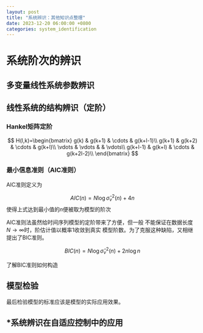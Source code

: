 ```yaml
---
layout: post
title: "系统辨识：其他知识点整理"
date: 2023-12-20 06:00:00 +0800
categories: system_identification
---
```


# 系统阶次的辨识

## 多变量线性系统参数辨识

## 线性系统的结构辨识（定阶）

### Hankel矩阵定阶

$$
H(l,k)=\begin{bmatrix}
g(k) & g(k+1) & \cdots & g(k+l-1)\\
g(k+1) & g(k+2) & \cdots & g(k+l)\\
\vdots & \vdots & & \vdots\\
g(k+l-1) & g(k+l) & \cdots & g(k+2l-2)\\
\end{bmatrix}
$$

### 最小信息准则（AIC准则）

AIC准则定义为

$$
AIC(n)=N\log\hat\sigma^2_v(n)+4n
$$
使得上式达到最小值的$n$便被取为模型的阶次

AIC准则法虽然给时间序列模型的定阶带来了方便，但一般
不能保证在数据长度$N\rightarrow\infty$时，阶估计值以概率1收敛到真实
模型阶数。为了克服这种缺陷，又相继提出了BIC准则。

$$
BIC(n)=N\log\hat\sigma^2_v(n)+2n\log n
$$

了解BIC准则如何构造

## 模型检验

最后检验模型的标准应该是模型的实际应用效果。

## *系统辨识在自适应控制中的应用